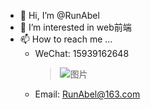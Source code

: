 - 👋 Hi, I’m @RunAbel
- 👀 I’m interested in web前端
- 📫 How to reach me ...
  - WeChat: 15939162648
    > ![图片](https://i.niupic.com/images/2022/03/10/9WgV.png)
  - Email: RunAbel@163.com
    
